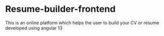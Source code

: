# Resume-builder-frontend
 This is an online platform which helps the user to build your CV or resume developed using angular 13

